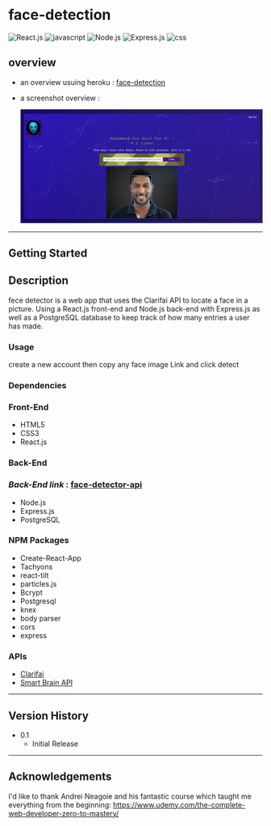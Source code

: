 # face-detection

![React.js](https://img.shields.io/badge/React-20232A?style=for-the-badge&logo=react&logoColor=61DAFB)
![javascript](https://img.shields.io/badge/JavaScript-323330?style=for-the-badge&logo=javascript&logoColor=F7DF1E)
![Node.js](https://img.shields.io/badge/Node.js-339933?style=for-the-badge&logo=nodedotjs&logoColor=white)
![Express.js](https://img.shields.io/badge/Express.js-000000?style=for-the-badge&logo=express&logoColor=white)
![css](https://img.shields.io/badge/CSS3-1572B6?style=for-the-badge&logo=css3&logoColor=white)

## overview

- an overview usuing heroku :
  [face-detection](http://magic-face-recognition.herokuapp.com/?)

- a screenshot overview :

  ![picture of the app](https://github.com/Muhammad-Emadd/face-detection/blob/main/face-detector-example.png)

---

## Getting Started

## Description

fece detector is a web app that uses the Clarifai API to locate a face in a picture. Using a React.js front-end and Node.js back-end with Express.js as well as a PostgreSQL database to keep track of how many entries a user has made.

### Usage

create a new account then copy any face image Link and click detect

### Dependencies

### Front-End

- HTML5
- CSS3
- React.js

### Back-End

### _Back-End link_ : [face-detector-api](https://github.com/Muhammad-Emadd/face-recognition-api)

- Node.js
- Express.js
- PostgreSQL

### NPM Packages

- Create-React-App
- Tachyons
- react-tilt
- particles.js
- Bcrypt
- Postgresql
- knex
- body parser
- cors
- express

### APIs

- <a href="https://clarifai.com/models/face-detection-image-recognition-model-a403429f2ddf4b49b307e318f00e528b-detection">Clarifai</a>
- <a href="https://github.com/BadassHenkka/smart-brain-api">Smart Brain API</a>

---

## Version History

- 0.1
  - Initial Release

---

## Acknowledgements

I'd like to thank Andrei Neagoie and his fantastic course which taught me everything from the beginning: https://www.udemy.com/the-complete-web-developer-zero-to-mastery/
